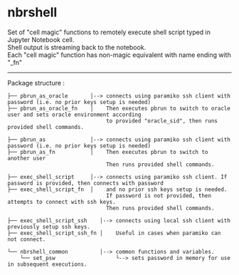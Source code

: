 # nbrshell
Set of "cell magic" functions to remotely execute shell script typed in Jupyter Notebook cell.   
Shell output is streaming back to the notebook.   
Each "cell magic" function has non-magic equivalent with name ending with "_fn"

---

Package structure :

    ├── pbrun_as_oracle       │--> connects using paramiko ssh client with password (i.e. no prior keys setup is needed)
    ├── pbrun_as_oracle_fn    │    Then executes pbrun to switch to oracle user and sets oracle environment according 
                                   to provided "oracle_sid", then runs provided shell commands.

    ├── pbrun_as              │--> connects using paramiko ssh client with password (i.e. no prior keys setup is needed)
    ├── pbrun_as_fn           │    Then executes pbrun to switch to another user
                                   Then runs provided shell commands.
    
    ├── exec_shell_script     │--> connects using paramiko ssh client. If password is provided, then connects with password
    ├── exec_shell_script_fn  │    and no prior ssh keys setup is needed.
                                   If password is not provided, then attempts to connect with ssh keys.
                                   Then runs provided shell commands.

    ├── exec_shell_script_ssh    │--> connects using local ssh client with previously setup ssh keys.
    ├── exec_shell_script_ssh_fn │    Useful in cases when paramiko can not connect.

    └── nbrshell_common          │--> common functions and variables.
        └── set_psw                   └--> sets password in memory for use in subsequent executions.
